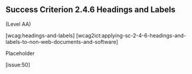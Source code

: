 ## Success Criterion 2.4.6 Headings and Labels

(Level AA)

[wcag:headings-and-labels]
[wcag2ict:applying-sc-2-4-6-headings-and-labels-to-non-web-documents-and-software]

Placeholder

[issue:50]
